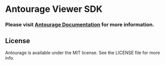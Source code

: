 # Antourage Viewer SDK

### Please visit [Antourage Documentation](https://antourage.github.io) for more information.

## License

Antourage is available under the MIT license. See the LICENSE file for more info.
